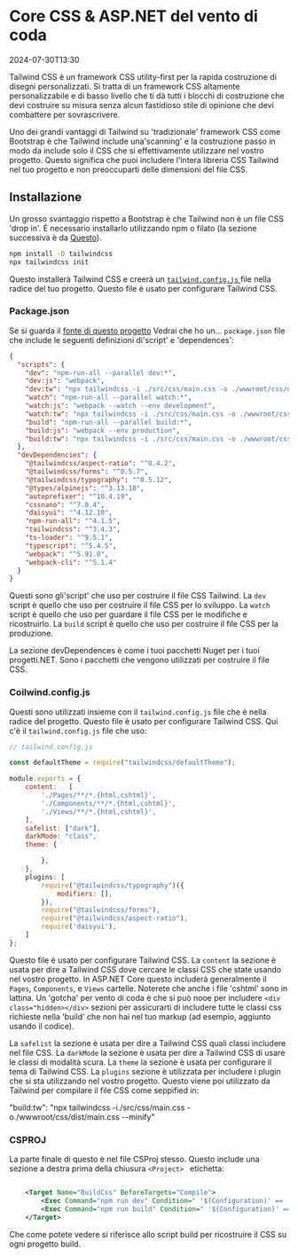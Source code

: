 # Core CSS & ASP.NET del vento di coda

<datetime class="hidden">2024-07-30T13:30</datetime>

<!--category-- ASP.NET, Tailwind -->
Tailwind CSS è un framework CSS utility-first per la rapida costruzione di disegni personalizzati. Si tratta di un framework CSS altamente personalizzabile e di basso livello che ti dà tutti i blocchi di costruzione che devi costruire su misura senza alcun fastidioso stile di opinione che devi combattere per sovrascrivere.

Uno dei grandi vantaggi di Tailwind su 'tradizionale' framework CSS come Bootstrap è che Tailwind include una'scanning' e la costruzione passo in modo da include solo il CSS che si effettivamente utilizzare nel vostro progetto. Questo significa che puoi includere l'intera libreria CSS Tailwind nel tuo progetto e non preoccuparti delle dimensioni del file CSS.

## Installazione

Un grosso svantaggio rispetto a Bootstrap è che Tailwind non è un file CSS 'drop in'. È necessario installarlo utilizzando npm o filato (la sezione successiva è da [Questo](https://tailwindcss.com/docs/installation)).

```bash
npm install -D tailwindcss
npx tailwindcss init
```

Questo installerà Tailwind CSS e creerà un [`tailwind.config.js` ](#tailwindconfigjs) file nella radice del tuo progetto. Questo file è usato per configurare Tailwind CSS.

### Package.json

Se si guarda il [fonte di questo progetto](https://github.com/scottgal/mostlylucidweb/tree/main/Mostlylucid) Vedrai che ho un... `package.json` file che include le seguenti definizioni di'script' e 'dependences':

```json
{
  "scripts": {
    "dev": "npm-run-all --parallel dev:*",
    "dev:js": "webpack",
    "dev:tw": "npx tailwindcss -i ./src/css/main.css -o ./wwwroot/css/dist/main.css",
    "watch": "npm-run-all --parallel watch:*",
    "watch:js": "webpack --watch --env development",
    "watch:tw": "npx tailwindcss -i ./src/css/main.css -o ./wwwroot/css/dist/main.css --watch",
    "build": "npm-run-all --parallel build:*",
    "build:js": "webpack --env production",
    "build:tw": "npx tailwindcss -i ./src/css/main.css -o ./wwwroot/css/dist/main.css --minify"
  },
  "devDependencies": {
    "@tailwindcss/aspect-ratio": "^0.4.2",
    "@tailwindcss/forms": "^0.5.7",
    "@tailwindcss/typography": "^0.5.12",
    "@types/alpinejs": "^3.13.10",
    "autoprefixer": "^10.4.19",
    "cssnano": "^7.0.4",
    "daisyui": "^4.12.10",
    "npm-run-all": "^4.1.5",
    "tailwindcss": "^3.4.3",
    "ts-loader": "^9.5.1",
    "typescript": "^5.4.5",
    "webpack": "^5.91.0",
    "webpack-cli": "^5.1.4"
  }
}
```

Questi sono gli'script' che uso per costruire il file CSS Tailwind. La `dev` script è quello che uso per costruire il file CSS per lo sviluppo. La `watch` script è quello che uso per guardare il file CSS per le modifiche e ricostruirlo. La `build` script è quello che uso per costruire il file CSS per la produzione.

La sezione devDependences è come i tuoi pacchetti Nuget per i tuoi progetti.NET. Sono i pacchetti che vengono utilizzati per costruire il file CSS.

### Coilwind.config.js

Questi sono utilizzati insieme con il `tailwind.config.js` file che è nella radice del progetto. Questo file è usato per configurare Tailwind CSS. Qui c'è il `tailwind.config.js` file che uso:

```javascript
// tailwind.config.js

const defaultTheme = require("tailwindcss/defaultTheme");

module.exports = {
    content:   [
        './Pages/**/*.{html,cshtml}',
        './Components/**/*.{html,cshtml}',
        './Views/**/*.{html,cshtml}',
    ],
    safelist: ["dark"],
    darkMode: "class",
    theme: {

        },
    },
    plugins: [
        require("@tailwindcss/typography")({
            modifiers: [],
        }),
        require("@tailwindcss/forms"),
        require("@tailwindcss/aspect-ratio"),
        require('daisyui'),
    ]
};
```

Questo file è usato per configurare Tailwind CSS. La `content` la sezione è usata per dire a Tailwind CSS dove cercare le classi CSS che state usando nel vostro progetto. In ASP.NET Core questo includerà generalmente il `Pages`, `Components`, e `Views` cartelle. Noterete che anche i file 'cshtml' sono in lattina.
Un 'gotcha' per vento di coda è che si può nooe per includere ` <div class="hidden></div> ` sezioni per assicurarti di includere tutte le classi css richieste nella 'build' che non hai nel tuo markup (ad esempio, aggiunto usando il codice).

La `safelist` la sezione è usata per dire a Tailwind CSS quali classi includere nel file CSS. La `darkMode` la sezione è usata per dire a Tailwind CSS di usare le classi di modalità scura. La `theme` la sezione è usata per configurare il tema di Tailwind CSS. La `plugins` sezione è utilizzata per includere i plugin che si sta utilizzando nel vostro progetto. Questo viene poi utilizzato da Tailwind per compilare il file CSS come seppified in:

"build:tw": "npx tailwindcss -i./src/css/main.css -o./wwwroot/css/dist/main.css --minify"

### CSPROJ

La parte finale di questo è nel file CSProj stesso. Questo include una sezione a destra prima della chiusura  `<Project> ` etichetta:

```xml

    <Target Name="BuildCss" BeforeTargets="Compile">
        <Exec Command="npm run dev" Condition=" '$(Configuration)' == 'Debug' " />
        <Exec Command="npm run build" Condition=" '$(Configuration)' == 'Release' " EnvironmentVariables="NODE_ENV=production" />
    </Target>

```

Che come potete vedere si riferisce allo script build per ricostruire il CSS su ogni progetto build.